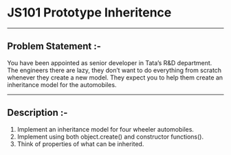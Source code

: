 # JS101 Prototype Inheritence

<hr>

## Problem Statement :-

<p>You have been appointed as senior developer in Tata’s R&D department. The engineers there are lazy, they don’t want to do everything from scratch whenever they create a new model. They expect you to help them create an inheritance model for the automobiles.</p>

<hr>

## Description :-
1. Implement an inheritance model for four wheeler automobiles.
2. Implement using both object.create() and constructor functions().
3. Think of properties of what can be inherited.
